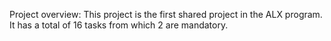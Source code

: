 Project overview:
This project is the first shared project in the ALX program. It has a total of 16 tasks from which 2 are mandatory.